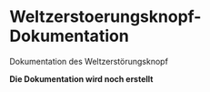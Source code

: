 # Weltzerstoerungsknopf-Dokumentation
Dokumentation des Weltzerstörungsknopf

**Die Dokumentation wird noch erstellt**
